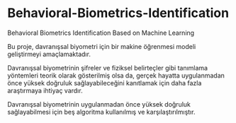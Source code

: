 # Behavioral-Biometrics-Identification
Behavioral Biometrics Identification Based on Machine Learning

Bu proje, davranışsal  biyometri için bir makine öğrenmesi modeli geliştirmeyi amaçlamaktadır. 

Davranışsal biyometrinin şifreler ve fiziksel belirteçler gibi tanımlama yöntemleri teorik olarak gösterilmiş olsa da, gerçek hayatta uygulanmadan önce yüksek doğruluk sağlayabileceğini kanıtlamak için daha fazla araştırmaya ihtiyaç vardır.

Davranışsal biyometrinin uygulanmadan önce yüksek doğruluk sağlayabilmesi için beş algoritma kullanılmış ve karşılaştırılmıştır.

